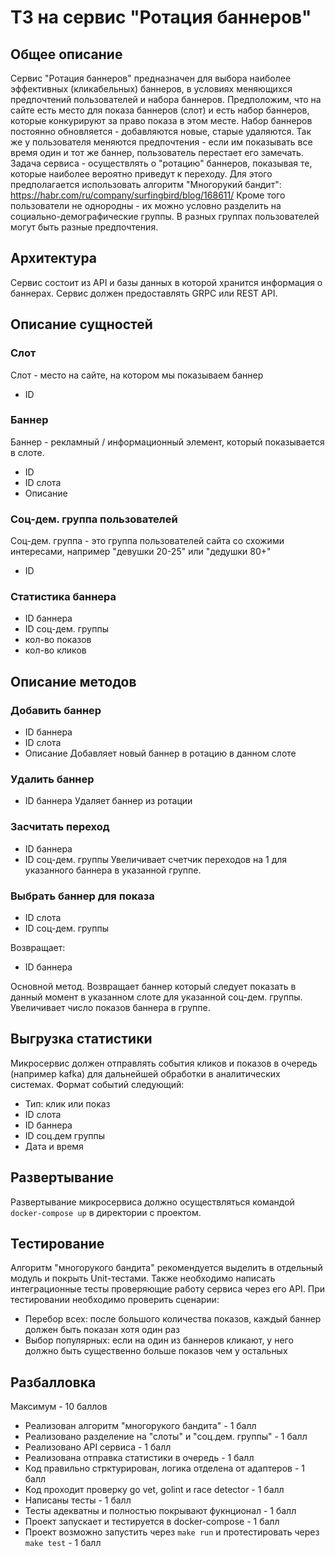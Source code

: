 # ТЗ на сервис "Ротация баннеров"


## Общее описание

Сервис "Ротация баннеров" предназначен для выбора наиболее эффективных (кликабельных) баннеров,
в условиях меняющихся предпочтений пользователей и набора баннеров.
Предположим, что на сайте есть место для показа баннеров (слот) и есть набор баннеров, которые 
конкурируют за право показа в этом месте. Набор баннеров постоянно обновляется - добавляются новые,
старые удаляются. Так же у пользователя меняются предпочтения - если им показывать все время один
и тот же баннер, пользователь перестает его замечать. Задача сервиса - осуществлять о "ротацию" баннеров, 
показывая те, которые наиболее вероятно приведут к переходу. 
Для этого предполагается использовать алгоритм "Многорукий бандит": https://habr.com/ru/company/surfingbird/blog/168611/
Кроме того пользователи не однородны - их можно условно разделить на социально-демографические группы. 
В разных группах пользователей могут быть разные предпочтения.


## Архитектура

Сервис состоит из API и базы данных в которой хранится информация о баннерах.
Сервис должен предоставлять GRPC или REST API.

## Описание сущностей

### Слот
Слот - место на сайте, на котором мы показываем баннер
* ID

### Баннер
Баннер - рекламный / информационный элемент, который показывается в слоте.
* ID
* ID слота
* Описание

### Соц-дем. группа пользователей
Соц-дем. группа - это группа пользователей сайта со схожими интересами, например "девушки 20-25" или "дедушки 80+"
* ID

### Статистика баннера
* ID баннера
* ID соц-дем. группы
* кол-во показов
* кол-во кликов

## Описание методов

### Добавить баннер
* ID баннера
* ID слота
* Описание
Добавляет новый баннер в ротацию в данном слоте

### Удалить баннер
* ID баннера
Удаляет баннер из ротации

### Засчитать переход
* ID баннера
* ID соц-дем. группы
Увеличивает счетчик переходов на 1 для указанного баннера в указанной группе.

### Выбрать баннер для показа
* ID слота
* ID соц-дем. группы

Возвращает:
* ID баннера

Основной метод. Возвращает баннер который следует показать в данный момент в указанном
слоте для указанной соц-дем. группы. Увеличивает число показов баннера в группе.

## Выгрузка статистики

Микросервис должен отправлять события кликов и показов в очередь (например kafka) для дальнейшей обработки
в аналитических системах. 
Формат событий следующий:
* Тип: клик или показ
* ID слота
* ID баннера
* ID соц.дем группы
* Дата и время
  
## Развертывание

Развертывание микросервиса должно осуществляться командой `docker-compose up` в директории с проектом.

## Тестирование

Алгоритм "многорукого бандита" рекомендуется выделить в отдельный модуль и покрыть Unit-тестами.
Также необходимо написать интеграционные тесты проверяющие работу сервиса через его API.
При тестировании необходимо проверить сценарии:
* Перебор всех: после большого количества показов, каждый баннер должен быть показан хотя один раз
* Выбор популярных: если на один из баннеров кликают, у него должно быть существенно больше показов чем у остальных

## Разбалловка

Максимум - 10 баллов

* Реализован алгоритм "многорукого бандита" - 1 балл
* Реализованo разделение на "слоты" и "соц.дем. группы" - 1 балл
* Реализовано API сервиса - 1 балл 
* Реализована отправка статистики в очередь - 1 балл 
* Код правильно стрктурирован, логика отделена от адаптеров - 1 балл
* Код проходит проверку go vet, golint и race detector - 1 балл
* Написаны тесты - 1 балл
* Тесты адекватны и полностью покрывают фукнционал - 1 балл
* Проект запускает и тестируется в docker-compose - 1 балл
* Проект возможно запустить через `make run` и протестировать через `make test` - 1 балл

